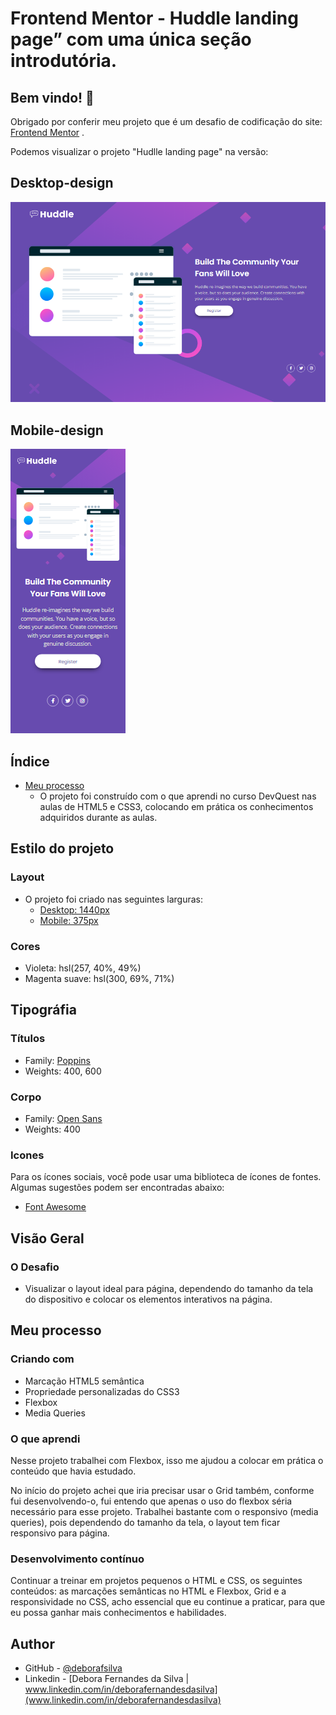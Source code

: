 # Frontend Mentor - Huddle landing page” com uma única seção introdutória.

## Bem vindo! 👋

Obrigado por conferir meu projeto que é um  desafio de codificação do site: [Frontend Mentor](https://www.frontendmentor.io) .


Podemos visualizar o projeto "Hudlle landing page" na versão:
## Desktop-design 
![Visualizando o projeto para o “Huddle landing page” com uma única seção introdutória, na versão desktop](./x-design/desktop-design.png)

## Mobile-design
![Visualizando o projeto para o “Huddle landing page” com uma única seção introdutória, na versão mobile](./x-design/mobile-design.png)

## Índice

- [Meu processo](#meu-processo)
  - O projeto foi construído com o que aprendi no curso DevQuest nas aulas de HTML5 e CSS3, colocando em prática os conhecimentos adquiridos durante as aulas. 


## Estilo do projeto

### Layout
  - O projeto foi criado nas seguintes larguras:
    - [Desktop: 1440px](#desktop-design) 
    - [Mobile: 375px](#mobile-design)

### Cores
  - Violeta: hsl(257, 40%, 49%)
  - Magenta suave: hsl(300, 69%, 71%)

## Tipográfia

### Títulos
- Family: [Poppins](https://fonts.google.com/specimen/Poppins)
- Weights: 400, 600

### Corpo
- Family: [Open Sans](https://fonts.google.com/specimen/Open+Sans)
- Weights: 400

### Icones
Para os ícones sociais, você pode usar uma biblioteca de ícones de fontes. Algumas sugestões podem ser encontradas abaixo:
- [Font Awesome](https://fontawesome.com/)
  

## Visão Geral

### O Desafio
- Visualizar o layout ideal para página, dependendo  do tamanho da tela do dispositivo e colocar os elementos interativos na página.

## Meu processo

### Criando com
- Marcação HTML5 semântica
- Propriedade personalizadas do CSS3
- Flexbox
- Media Queries

### O que aprendi
Nesse projeto trabalhei com Flexbox, isso me ajudou a colocar em prática o conteúdo que havia estudado. 

No início do projeto achei que iria precisar usar o Grid também, conforme fui desenvolvendo-o, fui entendo que apenas o uso do flexbox séria necessário para esse projeto.
Trabalhei bastante com o responsivo (media queries),  pois dependendo do tamanho da tela, o layout tem ficar responsivo para página.

### Desenvolvimento contínuo

Continuar a treinar em projetos pequenos o HTML e CSS, os seguintes conteúdos: as marcações semânticas no HTML e Flexbox, Grid e a responsividade no CSS, acho essencial que eu continue a praticar, para que eu possa ganhar mais conhecimentos e habilidades.

## Author

-  GitHub - [@deborafsilva](https://deborafsilva.github.io/Quest-html-css-avancado-Huddle-landing-page/)
- Linkedin - [Debora Fernandes da Silva | www.linkedin.com/in/deborafernandesdasilva](www.linkedin.com/in/deborafernandesdasilva)


